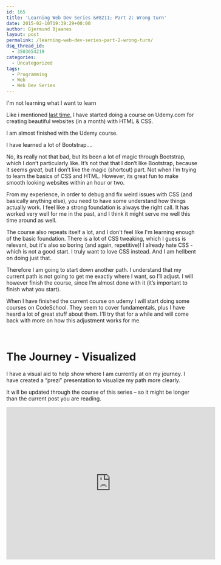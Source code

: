 ```yaml
---
id: 165
title: 'Learning Web Dev Series &#8211; Part 2: Wrong turn'
date: 2015-02-10T19:39:29+00:00
author: Gjermund Bjaanes
layout: post
permalink: /learning-web-dev-series-part-2-wrong-turn/
dsq_thread_id:
  - 3503654219
categories:
  - Uncategorized
tags:
  - Programming
  - Web
  - Web Dev Series
---
```

I'm not learning what I want to learn

<!--more-->

Like i mentioned <a title="Learning Web Dev Series – Part 1: Starting point" href="http://gjermundbjaanes.com/learning-web-dev-series-part-1-starting-point/" target="_blank">last time,</a> I have started doing a course on Udemy.com for creating beautiful websites (in a month) with HTML & CSS.

I am almost finished with the Udemy course.

I have learned a lot of Bootstrap....

No, its really not that bad, but its been a lot of magic through Bootstrap, which I don’t particularly like. It’s not that that I don’t like Bootstrap, because it seems _great_, but I don’t like the magic (shortcut) part. Not when I’m trying to learn the basics of CSS and HTML. However, its great fun to make smooth looking websites within an hour or two.

From my experience, in order to debug and fix weird issues with CSS (and basically anything else), you need to have some understand how things actually work. I feel like a strong foundation is always the right call. It has worked very well for me in the past, and I think it might serve me well this time around as well.

The course also repeats itself a lot, and I don't feel like I'm learning enough of the basic foundation. There is a lot of CSS tweaking, which I guess is relevant, but it's also so boring (and again, repetitive)! I already hate CSS - which is not a good start. I truly want to love CSS instead. And I am hellbent on doing just that.

Therefore I am going to start down another path. I understand that my current path is not going to get me exactly where I want, so I’ll adjust. I will however finish the course, since I’m almost done with it (it’s important to finish what you start).

When I have finished the current course on udemy I will start doing some courses on CodeSchool. They seem to cover fundamentals, plus I have heard a lot of great stuff about them. I'll try that for a while and will come back with more on how this adjustment works for me.

&nbsp;

# The Journey - Visualized

I have a visual aid to help show where I am currently at on my journey. 
I have created a “prezi” presentation to visualize my path more clearly.

It will be updated through the course of this series – so it might be longer than the current post you are reading.

<iframe id="iframe_container" frameborder="0" webkitallowfullscreen="" mozallowfullscreen="" allowfullscreen="" width="550" height="400" src="https://prezi.com/embed/qw_th0tunlig/?bgcolor=ffffff&amp;lock_to_path=0&amp;autoplay=0&amp;autohide_ctrls=0&amp;landing_data=bHVZZmNaNDBIWnNjdEVENDRhZDFNZGNIUE43MHdLNWpsdFJLb2ZHanI5Z1dXQ2NrZmxzTUkzQzVuY0VHOE5pYlNBPT0&amp;landing_sign=eWrNGYWglpDcwskHxWzK7F5OXloZNbJvu1vURiFuHqk"></iframe>
